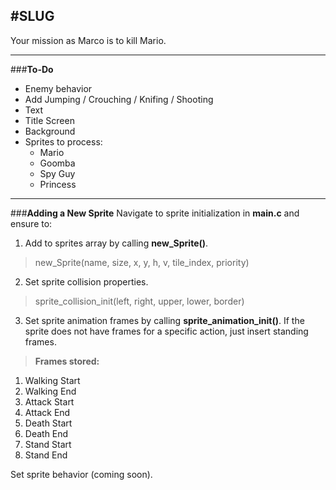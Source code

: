 #**SLUG**
---------
Your mission as Marco is to kill Mario.


----------


###**To-Do**

 - Enemy behavior
 - Add Jumping / Crouching / Knifing / Shooting
 - Text
 - Title Screen
 - Background
 - Sprites to process:
	 - Mario
	 - Goomba
	 - Spy Guy
	 - Princess



----------


###**Adding a New Sprite**
Navigate to sprite initialization in **main.c** and ensure to:

1. Add to sprites array by calling **new_Sprite()**.
 > new_Sprite(name, size, x, y, h, v, tile_index, priority)
 
2. Set sprite collision properties.
> sprite_collision_init(left, right, upper, lower, border)

3. Set sprite animation frames by calling **sprite_animation_init()**. If the sprite does not have frames for a specific action, just insert standing frames.
> **Frames stored:**
 1. Walking Start
 2. Walking End
 3. Attack Start
 4. Attack End
 5. Death Start
 6. Death End
 7. Stand Start
 8. Stand End

Set sprite behavior (coming soon).

